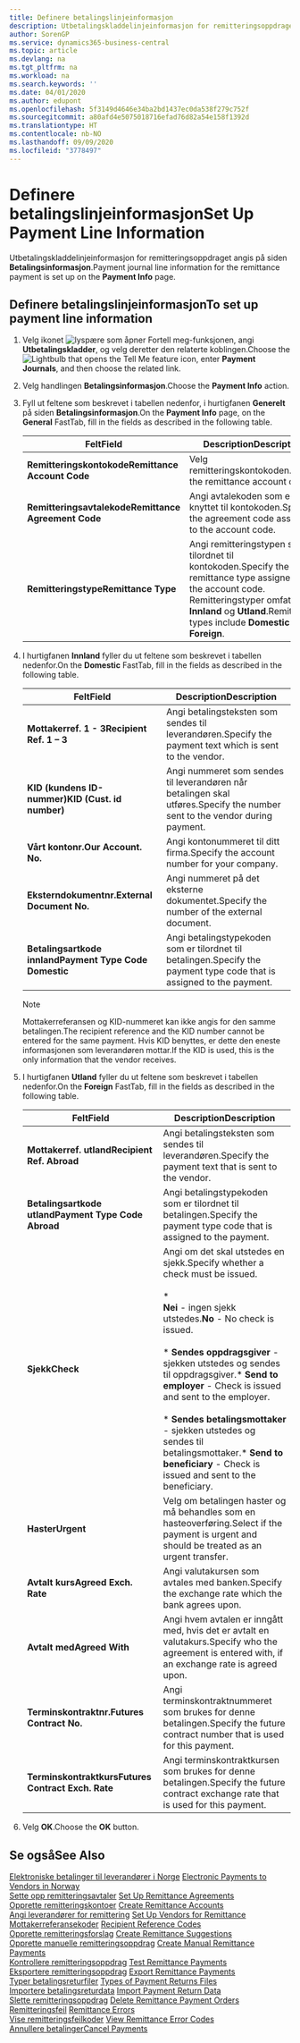 ```yaml
---
title: Definere betalingslinjeinformasjon
description: Utbetalingskladdelinjeinformasjon for remitteringsoppdraget angis på siden Betalingsinformasjon.
author: SorenGP
ms.service: dynamics365-business-central
ms.topic: article
ms.devlang: na
ms.tgt_pltfrm: na
ms.workload: na
ms.search.keywords: ''
ms.date: 04/01/2020
ms.author: edupont
ms.openlocfilehash: 5f3149d4646e34ba2bd1437ec0da538f279c752f
ms.sourcegitcommit: a80afd4e5075018716efad76d82a54e158f1392d
ms.translationtype: HT
ms.contentlocale: nb-NO
ms.lasthandoff: 09/09/2020
ms.locfileid: "3778497"
---
```

# <a name="set-up-payment-line-information"></a><span data-ttu-id="f9b29-103">Definere betalingslinjeinformasjon</span><span class="sxs-lookup"><span data-stu-id="f9b29-103">Set Up Payment Line Information</span></span>
<span data-ttu-id="f9b29-104">Utbetalingskladdelinjeinformasjon for remitteringsoppdraget angis på siden **Betalingsinformasjon**.</span><span class="sxs-lookup"><span data-stu-id="f9b29-104">Payment journal line information for the remittance payment is set up on the **Payment Info** page.</span></span>  

## <a name="to-set-up-payment-line-information"></a><span data-ttu-id="f9b29-105">Definere betalingslinjeinformasjon</span><span class="sxs-lookup"><span data-stu-id="f9b29-105">To set up payment line information</span></span>  

1.  <span data-ttu-id="f9b29-106">Velg ikonet ![lyspære som åpner Fortell meg-funksjonen](../../media/ui-search/search_small.png "Fortell hva du vil gjøre"), angi **Utbetalingskladder**, og velg deretter den relaterte koblingen.</span><span class="sxs-lookup"><span data-stu-id="f9b29-106">Choose the ![Lightbulb that opens the Tell Me feature](../../media/ui-search/search_small.png "Tell me what you want to do") icon, enter **Payment Journals**, and then choose the related link.</span></span>  
2.  <span data-ttu-id="f9b29-107">Velg handlingen **Betalingsinformasjon**.</span><span class="sxs-lookup"><span data-stu-id="f9b29-107">Choose the **Payment Info** action.</span></span>  
3.  <span data-ttu-id="f9b29-108">Fyll ut feltene som beskrevet i tabellen nedenfor, i hurtigfanen **Generelt** på siden **Betalingsinformasjon**.</span><span class="sxs-lookup"><span data-stu-id="f9b29-108">On the **Payment Info** page, on the **General** FastTab, fill in the fields as described in the following table.</span></span>  

    |<span data-ttu-id="f9b29-109">Felt</span><span class="sxs-lookup"><span data-stu-id="f9b29-109">Field</span></span>|<span data-ttu-id="f9b29-110">Description</span><span class="sxs-lookup"><span data-stu-id="f9b29-110">Description</span></span>|  
    |---------------------------------|---------------------------------------|  
    |<span data-ttu-id="f9b29-111">**Remitteringskontokode**</span><span class="sxs-lookup"><span data-stu-id="f9b29-111">**Remittance Account Code**</span></span>|<span data-ttu-id="f9b29-112">Velg remitteringskontokoden.</span><span class="sxs-lookup"><span data-stu-id="f9b29-112">Select the remittance account code.</span></span>|  
    |<span data-ttu-id="f9b29-113">**Remitteringsavtalekode**</span><span class="sxs-lookup"><span data-stu-id="f9b29-113">**Remittance Agreement Code**</span></span>|<span data-ttu-id="f9b29-114">Angi avtalekoden som er knyttet til kontokoden.</span><span class="sxs-lookup"><span data-stu-id="f9b29-114">Specify the agreement code assigned to the account code.</span></span>|  
    |<span data-ttu-id="f9b29-115">**Remitteringstype**</span><span class="sxs-lookup"><span data-stu-id="f9b29-115">**Remittance Type**</span></span>|<span data-ttu-id="f9b29-116">Angi remitteringstypen som er tilordnet til kontokoden.</span><span class="sxs-lookup"><span data-stu-id="f9b29-116">Specify the remittance type assigned to the account code.</span></span> <span data-ttu-id="f9b29-117">Remitteringstyper omfatter **Innland** og **Utland**.</span><span class="sxs-lookup"><span data-stu-id="f9b29-117">Remittance types include **Domestic** and **Foreign**.</span></span>|  

4.  <span data-ttu-id="f9b29-118">I hurtigfanen **Innland** fyller du ut feltene som beskrevet i tabellen nedenfor.</span><span class="sxs-lookup"><span data-stu-id="f9b29-118">On the **Domestic** FastTab, fill in the fields as described in the following table.</span></span>  

    |<span data-ttu-id="f9b29-119">Felt</span><span class="sxs-lookup"><span data-stu-id="f9b29-119">Field</span></span>|<span data-ttu-id="f9b29-120">Description</span><span class="sxs-lookup"><span data-stu-id="f9b29-120">Description</span></span>|  
    |---------------------------------|---------------------------------------|  
    |<span data-ttu-id="f9b29-121">**Mottakerref. 1 - 3**</span><span class="sxs-lookup"><span data-stu-id="f9b29-121">**Recipient Ref. 1 – 3**</span></span>|<span data-ttu-id="f9b29-122">Angi betalingsteksten som sendes til leverandøren.</span><span class="sxs-lookup"><span data-stu-id="f9b29-122">Specify the payment text which is sent to the vendor.</span></span>|  
    |<span data-ttu-id="f9b29-123">**KID (kundens ID-nummer)**</span><span class="sxs-lookup"><span data-stu-id="f9b29-123">**KID (Cust. id number)**</span></span>|<span data-ttu-id="f9b29-124">Angi nummeret som sendes til leverandøren når betalingen skal utføres.</span><span class="sxs-lookup"><span data-stu-id="f9b29-124">Specify the number sent to the vendor during payment.</span></span>|  
    |<span data-ttu-id="f9b29-125">**Vårt kontonr.**</span><span class="sxs-lookup"><span data-stu-id="f9b29-125">**Our Account. No.**</span></span>|<span data-ttu-id="f9b29-126">Angi kontonummeret til ditt firma.</span><span class="sxs-lookup"><span data-stu-id="f9b29-126">Specify the account number for your company.</span></span>|  
    |<span data-ttu-id="f9b29-127">**Eksterndokumentnr.**</span><span class="sxs-lookup"><span data-stu-id="f9b29-127">**External Document No.**</span></span>|<span data-ttu-id="f9b29-128">Angi nummeret på det eksterne dokumentet.</span><span class="sxs-lookup"><span data-stu-id="f9b29-128">Specify the number of the external document.</span></span>|  
    |<span data-ttu-id="f9b29-129">**Betalingsartkode innland**</span><span class="sxs-lookup"><span data-stu-id="f9b29-129">**Payment Type Code Domestic**</span></span>|<span data-ttu-id="f9b29-130">Angi betalingstypekoden som er tilordnet til betalingen.</span><span class="sxs-lookup"><span data-stu-id="f9b29-130">Specify the payment type code that is assigned to the payment.</span></span>|  

    > [!NOTE]  
    >  <span data-ttu-id="f9b29-131">Mottakerreferansen og KID-nummeret kan ikke angis for den samme betalingen.</span><span class="sxs-lookup"><span data-stu-id="f9b29-131">The recipient reference and the KID number cannot be entered for the same payment.</span></span> <span data-ttu-id="f9b29-132">Hvis KID benyttes, er dette den eneste informasjonen som leverandøren mottar.</span><span class="sxs-lookup"><span data-stu-id="f9b29-132">If the KID is used, this is the only information that the vendor receives.</span></span>  

5.  <span data-ttu-id="f9b29-133">I hurtigfanen **Utland** fyller du ut feltene som beskrevet i tabellen nedenfor.</span><span class="sxs-lookup"><span data-stu-id="f9b29-133">On the **Foreign** FastTab, fill in the fields as described in the following table.</span></span>  

    |<span data-ttu-id="f9b29-134">Felt</span><span class="sxs-lookup"><span data-stu-id="f9b29-134">Field</span></span>|<span data-ttu-id="f9b29-135">Description</span><span class="sxs-lookup"><span data-stu-id="f9b29-135">Description</span></span>|  
    |---------------------------------|---------------------------------------|  
    |<span data-ttu-id="f9b29-136">**Mottakerref. utland**</span><span class="sxs-lookup"><span data-stu-id="f9b29-136">**Recipient Ref. Abroad**</span></span>|<span data-ttu-id="f9b29-137">Angi betalingsteksten som sendes til leverandøren.</span><span class="sxs-lookup"><span data-stu-id="f9b29-137">Specify the payment text that is sent to the vendor.</span></span>|  
    |<span data-ttu-id="f9b29-138">**Betalingsartkode utland**</span><span class="sxs-lookup"><span data-stu-id="f9b29-138">**Payment Type Code Abroad**</span></span>|<span data-ttu-id="f9b29-139">Angi betalingstypekoden som er tilordnet til betalingen.</span><span class="sxs-lookup"><span data-stu-id="f9b29-139">Specify the payment type code that is assigned to the payment.</span></span>|  
    |<span data-ttu-id="f9b29-140">**Sjekk**</span><span class="sxs-lookup"><span data-stu-id="f9b29-140">**Check**</span></span>|<span data-ttu-id="f9b29-141">Angi om det skal utstedes en sjekk.</span><span class="sxs-lookup"><span data-stu-id="f9b29-141">Specify whether a check must be issued.</span></span><br /><br /> * <br />                        <span data-ttu-id="f9b29-142">**Nei** - ingen sjekk utstedes.</span><span class="sxs-lookup"><span data-stu-id="f9b29-142">**No** - No check is issued.</span></span><br /><br /> <span data-ttu-id="f9b29-143">\* **Sendes oppdragsgiver** - sjekken utstedes og sendes til oppdragsgiver.</span><span class="sxs-lookup"><span data-stu-id="f9b29-143">\* **Send to employer** - Check is issued and sent to the employer.</span></span><br /><br /> <span data-ttu-id="f9b29-144">\* **Sendes betalingsmottaker** - sjekken utstedes og sendes til betalingsmottaker.</span><span class="sxs-lookup"><span data-stu-id="f9b29-144">\* **Send to beneficiary** - Check is issued and sent to the beneficiary.</span></span>|  
    |<span data-ttu-id="f9b29-145">**Haster**</span><span class="sxs-lookup"><span data-stu-id="f9b29-145">**Urgent**</span></span>|<span data-ttu-id="f9b29-146">Velg om betalingen haster og må behandles som en hasteoverføring.</span><span class="sxs-lookup"><span data-stu-id="f9b29-146">Select if the payment is urgent and should be treated as an urgent transfer.</span></span>|  
    |<span data-ttu-id="f9b29-147">**Avtalt kurs**</span><span class="sxs-lookup"><span data-stu-id="f9b29-147">**Agreed Exch. Rate**</span></span>|<span data-ttu-id="f9b29-148">Angi valutakursen som avtales med banken.</span><span class="sxs-lookup"><span data-stu-id="f9b29-148">Specify the exchange rate which the bank agrees upon.</span></span>|  
    |<span data-ttu-id="f9b29-149">**Avtalt med**</span><span class="sxs-lookup"><span data-stu-id="f9b29-149">**Agreed With**</span></span>|<span data-ttu-id="f9b29-150">Angi hvem avtalen er inngått med, hvis det er avtalt en valutakurs.</span><span class="sxs-lookup"><span data-stu-id="f9b29-150">Specify who the agreement is entered with, if an exchange rate is agreed upon.</span></span>|  
    |<span data-ttu-id="f9b29-151">**Terminskontraktnr.**</span><span class="sxs-lookup"><span data-stu-id="f9b29-151">**Futures Contract No.**</span></span>|<span data-ttu-id="f9b29-152">Angi terminskontraktnummeret som brukes for denne betalingen.</span><span class="sxs-lookup"><span data-stu-id="f9b29-152">Specify the future contract number that is used for this payment.</span></span>|  
    |<span data-ttu-id="f9b29-153">**Terminskontraktkurs**</span><span class="sxs-lookup"><span data-stu-id="f9b29-153">**Futures Contract Exch. Rate**</span></span>|<span data-ttu-id="f9b29-154">Angi terminskontraktkursen som brukes for denne betalingen.</span><span class="sxs-lookup"><span data-stu-id="f9b29-154">Specify the future contract exchange rate that is used for this payment.</span></span>|  

6.  <span data-ttu-id="f9b29-155">Velg **OK**.</span><span class="sxs-lookup"><span data-stu-id="f9b29-155">Choose the **OK** button.</span></span>  

## <a name="see-also"></a><span data-ttu-id="f9b29-156">Se også</span><span class="sxs-lookup"><span data-stu-id="f9b29-156">See Also</span></span>  
 <span data-ttu-id="f9b29-157">[Elektroniske betalinger til leverandører i Norge](electronic-payments-to-vendors-in-norway.md) </span><span class="sxs-lookup"><span data-stu-id="f9b29-157">[Electronic Payments to Vendors in Norway](electronic-payments-to-vendors-in-norway.md) </span></span>  
 <span data-ttu-id="f9b29-158">[Sette opp remitteringsavtaler](how-to-set-up-remittance-agreements.md) </span><span class="sxs-lookup"><span data-stu-id="f9b29-158">[Set Up Remittance Agreements](how-to-set-up-remittance-agreements.md) </span></span>  
 <span data-ttu-id="f9b29-159">[Opprette remitteringskontoer](how-to-create-remittance-accounts.md) </span><span class="sxs-lookup"><span data-stu-id="f9b29-159">[Create Remittance Accounts](how-to-create-remittance-accounts.md) </span></span>  
 <span data-ttu-id="f9b29-160">[Angi leverandører for remittering](how-to-set-up-vendors-for-remittance.md) </span><span class="sxs-lookup"><span data-stu-id="f9b29-160">[Set Up Vendors for Remittance](how-to-set-up-vendors-for-remittance.md) </span></span>  
 <span data-ttu-id="f9b29-161">[Mottakerreferansekoder](recipient-reference-codes.md) </span><span class="sxs-lookup"><span data-stu-id="f9b29-161">[Recipient Reference Codes](recipient-reference-codes.md) </span></span>  
 <span data-ttu-id="f9b29-162">[Opprette remitteringsforslag](how-to-create-remittance-suggestions.md) </span><span class="sxs-lookup"><span data-stu-id="f9b29-162">[Create Remittance Suggestions](how-to-create-remittance-suggestions.md) </span></span>  
 <span data-ttu-id="f9b29-163">[Opprette manuelle remitteringsoppdrag](how-to-create-manual-remittance-payments.md) </span><span class="sxs-lookup"><span data-stu-id="f9b29-163">[Create Manual Remittance Payments](how-to-create-manual-remittance-payments.md) </span></span>  
 <span data-ttu-id="f9b29-164">[Kontrollere remitteringsoppdrag](how-to-test-remittance-payments.md) </span><span class="sxs-lookup"><span data-stu-id="f9b29-164">[Test Remittance Payments](how-to-test-remittance-payments.md) </span></span>  
 <span data-ttu-id="f9b29-165">[Eksportere remitteringsoppdrag](how-to-export-remittance-payments.md) </span><span class="sxs-lookup"><span data-stu-id="f9b29-165">[Export Remittance Payments](how-to-export-remittance-payments.md) </span></span>  
 <span data-ttu-id="f9b29-166">[Typer betalingsreturfiler](types-of-payment-returns-files.md) </span><span class="sxs-lookup"><span data-stu-id="f9b29-166">[Types of Payment Returns Files](types-of-payment-returns-files.md) </span></span>  
 <span data-ttu-id="f9b29-167">[Importere betalingsreturdata](how-to-import-payment-return-data.md) </span><span class="sxs-lookup"><span data-stu-id="f9b29-167">[Import Payment Return Data](how-to-import-payment-return-data.md) </span></span>  
 <span data-ttu-id="f9b29-168">[Slette remitteringsoppdrag](how-to-delete-remittance-payment-orders.md) </span><span class="sxs-lookup"><span data-stu-id="f9b29-168">[Delete Remittance Payment Orders](how-to-delete-remittance-payment-orders.md) </span></span>  
 <span data-ttu-id="f9b29-169">[Remitteringsfeil](remittance-errors.md) </span><span class="sxs-lookup"><span data-stu-id="f9b29-169">[Remittance Errors](remittance-errors.md) </span></span>  
 <span data-ttu-id="f9b29-170">[Vise remitteringsfeilkoder](how-to-view-remittance-error-codes.md) </span><span class="sxs-lookup"><span data-stu-id="f9b29-170">[View Remittance Error Codes](how-to-view-remittance-error-codes.md) </span></span>  
 [<span data-ttu-id="f9b29-171">Annullere betalinger</span><span class="sxs-lookup"><span data-stu-id="f9b29-171">Cancel Payments</span></span>](how-to-cancel-payments.md)
